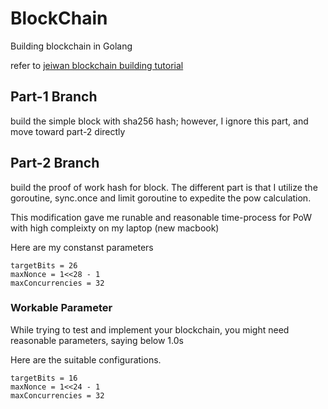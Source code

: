 # BlockChain 
Building blockchain in Golang

refer to [jeiwan blockchain building tutorial]( https://jeiwan.cc/posts/building-blockchain-in-go-part-1/)
## Part-1 Branch
build the simple block with sha256 hash; however, I ignore this part, and move toward part-2 directly

## Part-2 Branch
build the proof of work hash for block.
The different part is that I utilize the goroutine, sync.once and limit goroutine to expedite the pow calculation.

This modification gave me runable and reasonable time-process for PoW with high compleixty on my laptop (new macbook)

Here are my constanst parameters

```
targetBits = 26 
maxNonce = 1<<28 - 1
maxConcurrencies = 32
```

### Workable Parameter 
While trying to test and implement your blockchain, you might need reasonable parameters, saying below 1.0s

Here are the suitable configurations.
```
targetBits = 16
maxNonce = 1<<24 - 1
maxConcurrencies = 32
```